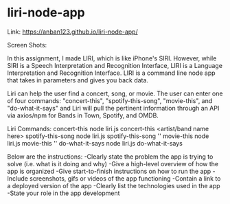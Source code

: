 # liri-node-app

Link:
https://anban123.github.io/liri-node-app/

Screen Shots:


In this assignment, I made LIRI, which is like iPhone's SIRI. However, while SIRI is a Speech Interpretation and Recognition Interface, LIRI is a Language Interpretation and Recognition Interface. LIRI is a command line node app that takes in parameters and gives you back data.

Liri can help the user find a concert, song, or movie.  The user can enter one of four commands: "concert-this", "spotify-this-song", "movie-this", and "do-what-it-says" and Liri will pull the pertinent information through an API via axios/npm for Bands in Town, Spotify, and OMDB. 

Liri Commands:
concert-this            node liri.js concert-this <artist/band name here>
spotify-this-song       node liri.js spotify-this-song '<song name here>'
movie-this              node liri.js movie-this '<movie name here>'
do-what-it-says         node liri.js do-what-it-says

Below are the instructions:
-Clearly state the problem the app is trying to solve (i.e. what is it doing and why)
-Give a high-level overview of how the app is organized
-Give start-to-finish instructions on how to run the app
-Include screenshots, gifs or videos of the app functioning
-Contain a link to a deployed version of the app
-Clearly list the technologies used in the app
-State your role in the app development




